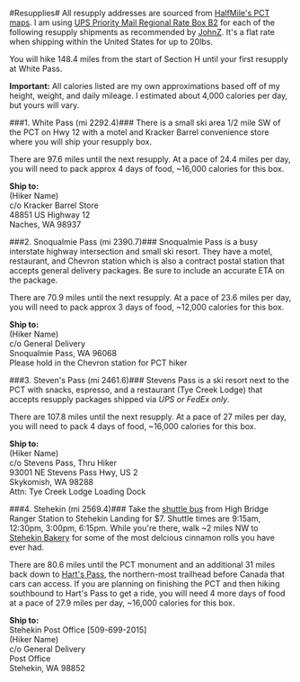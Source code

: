 #Resupplies#
All resupply addresses are sourced from [HalfMile's PCT maps](https://www.pctmap.net/maps/). I am using [UPS Priority Mail Regional Rate Box B2](https://store.usps.com/store/browse/uspsProductDetailMultiSkuDropDown.jsp?productId=P_RRB_B2) for each of the following resupply shipments as recommended by [JohnZ](http://johnzahorian.com/). It's a flat rate when shipping within the United States for up to 20lbs.

You will hike 148.4 miles from the start of Section H until your first resupply at White Pass.

**Important:** All calories listed are my own approximations based off of my height, weight, and daily mileage. I estimated about 4,000 calories per day, but yours will vary.

###1. White Pass (mi 2292.4)###
There is a small ski area 1/2 mile SW of the PCT on Hwy 12 with a motel and Kracker Barrel convenience store where you will ship your resupply box.

There are 97.6 miles until the next resupply. At a pace of 24.4 miles per day, you will need to pack approx 4 days of food, ~16,000 calories for this box. 

**Ship to:**<br>
(Hiker Name)<br>
c/o Kracker Barrel Store<br>
48851 US Highway 12<br>
Naches, WA 98937<br>

###2. Snoqualmie Pass (mi 2390.7)###
Snoqualmie Pass is a busy interstate highway intersection and small ski resort. They have a motel, restaurant, and Chevron station which is also a contract postal station that accepts general delivery packages. Be sure to include an accurate ETA on the package.

There are 70.9 miles until the next resupply. At a pace of 23.6 miles per day, you will need to pack approx 3 days of food, ~12,000 calories for this box.

**Ship to:**<br>
(Hiker Name)<br>
c/o General Delivery<br>
Snoqualmie Pass, WA 96068<br>
Please hold in the Chevron station for PCT hiker<br>

###3. Steven's Pass (mi 2461.6)###
Stevens Pass is a ski resort next to the PCT with snacks, espresso, and a restaurant (Tye Creek Lodge) that accepts resupply packages shipped via *UPS or FedEx only*.

There are 107.8 miles until the next resupply. At a pace of 27 miles per day, you will need to pack 4 days of food, ~16,000 calories for this box.

**Ship to:**<br>
(Hiker Name)<br>
c/o Stevens Pass, Thru Hiker<br>
93001 NE Stevens Pass Hwy, US 2<br>
Skykomish, WA 98288<br>
Attn: Tye Creek Lodge Loading Dock

###4. Stehekin (mi 2569.4)###
Take the [shuttle bus](https://www.nps.gov/noca/planyourvisit/stehekin-transportation.htm) from High Bridge Ranger Station to Stehekin Landing for $7. Shuttle times are 9:15am, 12:30pm, 3:00pm, 6:15pm. While you're there, walk ~2 miles NW to [Stehekin Bakery](http://stehekinpastry.com/stehekin-pastry-company_294.html) for some of the most delcious cinnamon rolls you have ever had.

There are 80.6 miles until the PCT monument and an additional 31 miles back down to [Hart's Pass](http://www.fs.usda.gov/recarea/okawen/recarea/?recid=59263), the northern-most trailhead before Canada that cars can access. If you are planning on finishing the PCT and then hiking southbound to Hart's Pass to get a ride, you will need 4 more days of food at a pace of 27.9 miles per day, ~16,000 calories for this box.

**Ship to:**<br>
Stehekin Post Office [509-699-2015]<br>
(Hiker Name)<br>
c/o General Delivery<br>
Post Office<br>
Stehekin, WA 98852 
